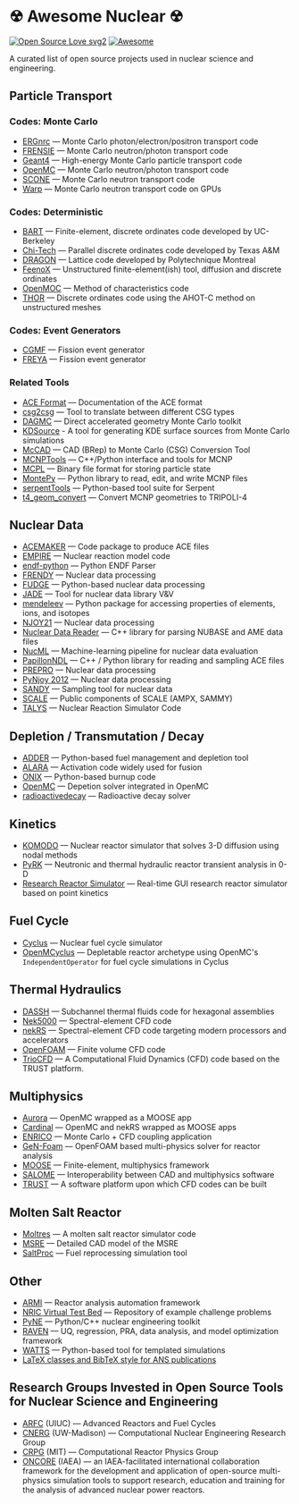 # ☢ Awesome Nuclear ☢

[![Open Source Love svg2](https://badges.frapsoft.com/os/v2/open-source.svg?v=103)](https://github.com/ellerbrock/open-source-badges/)
[![Awesome](https://camo.githubusercontent.com/13c4e50d88df7178ae1882a203ed57b641674f94/68747470733a2f2f63646e2e7261776769742e636f6d2f73696e647265736f726875732f617765736f6d652f643733303566333864323966656437386661383536353265336136336531353464643865383832392f6d656469612f62616467652e737667)](https://github.com/sindresorhus/awesome)

A curated list of open source projects used in nuclear science and engineering.

## Particle Transport

### Codes: Monte Carlo

- [ERGnrc](https://nrc-cnrc.github.io/EGSnrc/) — Monte Carlo photon/electron/positron transport code
- [FRENSIE](https://github.com/FRENSIE/FRENSIE) — Monte Carlo neutron/photon transport code
- [Geant4](https://geant4.web.cern.ch/) — High-energy Monte Carlo particle transport code
- [OpenMC](https://github.com/openmc-dev/openmc) — Monte Carlo neutron/photon transport code
- [SCONE](https://github.com/CambridgeNuclear/SCONE) — Monte Carlo neutron transport code
- [Warp](https://github.com/weft/warp) — Monte Carlo neutron transport code on GPUs

### Codes: Deterministic

- [BART](https://github.com/SlaybaughLab/BART) — Finite-element, discrete ordinates code developed by UC-Berkeley
- [Chi-Tech](https://github.com/chi-tech/chi-tech) — Parallel discrete ordinates code developed by Texas A&M
- [DRAGON](https://www.polymtl.ca/merlin/) — Lattice code developed by Polytechnique Montreal
- [FeenoX](https://www.seamplex.com/feenox) — Unstructured finite-element(ish) tool, diffusion and discrete ordinates
- [OpenMOC](https://github.com/mit-crpg/openmoc) — Method of characteristics code
- [THOR](https://github.com/NCSU-NCSG/THOR) — Discrete ordinates code using the AHOT-C method on unstructured meshes

### Codes: Event Generators

- [CGMF](https://github.com/lanl/CGMF) — Fission event generator
- [FREYA](https://nuclear.llnl.gov/simulation/main.html) — Fission event generator

### Related Tools

- [ACE Format](https://github.com/NuclearData/ACEFormat) — Documentation of the ACE format
- [csg2csg](https://github.com/makeclean/csg2csg) — Tool to translate between different CSG types
- [DAGMC](https://github.com/svalinn/DAGMC) — Direct accelerated geometry Monte Carlo toolkit
- [KDSource](https://github.com/KDSource/KDSource) - A tool for generating KDE surface sources from Monte Carlo simulations
- [McCAD](https://github.com/inr-kit/McCAD-Library) — CAD (BRep) to Monte Carlo (CSG) Conversion Tool
- [MCNPTools](https://github.com/lanl/mcnptools) — C++/Python interface and tools for MCNP
- [MCPL](https://github.com/mctools/mcpl) — Binary file format for storing particle state
- [MontePy](https://github.com/idaholab/montepy) — Python library to read, edit, and write MCNP files
- [serpentTools](https://github.com/CORE-GATECH-GROUP/serpent-tools) — Python-based tool suite for Serpent
- [t4_geom_convert](https://www.cea.fr/energies/tripoli-4/tripoli-4/pre_post_tools/t4_geom_convert) — Convert MCNP geometries to TRIPOLI-4

## Nuclear Data

- [ACEMAKER](https://github.com/iaea-nds/acemaker) — Code package to produce ACE files
- [EMPIRE](https://www-nds.iaea.org/empire/index.html) — Nuclear reaction model code
- [endf-python](https://github.com/paulromano/endf-python) — Python ENDF Parser
- [FRENDY](https://rpg.jaea.go.jp/main/en/program_frendy) — Nuclear data processing
- [FUDGE](https://github.com/LLNL/fudge) — Python-based nuclear data processing
- [JADE](https://github.com/dodu94/JADE) — Tool for nuclear data library V&V
- [mendeleev](https://github.com/lmmentel/mendeleev) — Python package for accessing properties of elements, ions, and isotopes
- [NJOY21](https://github.com/njoy/NJOY21) — Nuclear data processing
- [Nuclear Data Reader](https://github.com/php1ic/nuclear-data-reader) — C++ library for parsing NUBASE and AME data files
- [NucML](https://github.com/pedrojrv/nucml) — Machine-learning pipeline for nuclear data evaluation
- [PapillonNDL](https://github.com/HunterBelanger/papillon-ndl) — C++ / Python library for reading and sampling ACE files
- [PREPRO](https://www-nds.iaea.org/public/endf/prepro/) — Nuclear data processing
- [PyNjoy 2012](https://www.polymtl.ca/merlin/pynjoy2012.htm) — Nuclear data processing
- [SANDY](https://github.com/luca-fiorito-11/sandy) — Sampling tool for nuclear data
- [SCALE](https://code.ornl.gov/scale/code/scale-public) — Public components of SCALE (AMPX, SAMMY)
- [TALYS](https://nds.iaea.org/talys) — Nuclear Reaction Simulator Code

## Depletion / Transmutation / Decay

- [ADDER](https://github.com/anl-rtr/adder) — Python-based fuel management and depletion tool
- [ALARA](https://github.com/svalinn/ALARA) — Activation code widely used for fusion
- [ONIX](https://github.com/jlanversin/ONIX) — Python-based burnup code
- [OpenMC](https://github.com/openmc-dev/openmc) — Depetion solver integrated in OpenMC
- [radioactivedecay](https://github.com/radioactivedecay/radioactivedecay) — Radioactive decay solver

## Kinetics

- [KOMODO](https://github.com/imronuke/KOMODO) — Nuclear reactor simulator that solves 3-D diffusion using nodal methods
- [PyRK](https://github.com/pyrk/pyrk) — Neutronic and thermal hydraulic reactor transient analysis in 0-D
- [Research Reactor Simulator](https://github.com/ijs-f8/Research-Reactor-Simulator) — Real-time GUI research reactor simulator based on point kinetics

## Fuel Cycle

- [Cyclus](https://github.com/cyclus/cyclus) — Nuclear fuel cycle simulator
- [OpenMCyclus](https://github.com/arfc/openmcyclus) — Depletable reactor archetype using OpenMC's `IndependentOperator` for fuel cycle simulations in Cyclus

## Thermal Hydraulics

- [DASSH](https://github.com/dassh-dev/dassh) — Subchannel thermal fluids code for hexagonal assemblies
- [Nek5000](https://github.com/Nek5000/Nek5000) — Spectral-element CFD code
- [nekRS](https://github.com/Nek5000/nekRS) — Spectral-element CFD code targeting modern processors and accelerators
- [OpenFOAM](https://www.openfoam.com/) — Finite volume CFD code
- [TrioCFD](https://github.com/cea-trust-platform/TrioCFD-code) — A Computational Fluid Dynamics (CFD) code based on the TRUST platform.

## Multiphysics

- [Aurora](https://github.com/aurora-multiphysics/aurora) — OpenMC wrapped as a MOOSE app
- [Cardinal](https://github.com/neams-th-coe/cardinal) — OpenMC and nekRS wrapped as MOOSE apps
- [ENRICO](https://github.com/enrico-dev/enrico) — Monte Carlo + CFD coupling application
- [GeN-Foam](https://gitlab.com/foam-for-nuclear/GeN-Foam) — OpenFOAM based multi-physics solver for reactor analysis
- [MOOSE](https://github.com/idaholab/moose) — Finite-element, multiphysics framework
- [SALOME](https://www.salome-platform.org) — Interoperability between CAD and multiphysics software
- [TRUST](https://github.com/cea-trust-platform/trust-code) — A software platform upon which CFD codes can be built

## Molten Salt Reactor

- [Moltres](https://github.com/arfc/moltres) — A molten salt reactor simulator code
- [MSRE](https://github.com/openmsr/msre) — Detailed CAD model of the MSRE
- [SaltProc](https://github.com/arfc/saltproc) — Fuel reprocessing simulation tool

## Other

- [ARMI](https://github.com/terrapower/armi) — Reactor analysis automation framework
- [NRIC Virtual Test Bed](https://github.com/idaholab/virtual_test_bed) — Repository of example challenge problems
- [PyNE](https://github.com/pyne/pyne) — Python/C++ nuclear engineering toolkit
- [RAVEN](https://github.com/idaholab/raven) — UQ, regression, PRA, data analysis, and model optimization framework
- [WATTS](https://github.com/watts-dev/watts) — Python-based tool for templated simulations
- [LaTeX classes and BibTeX style for ANS publications](https://github.com/paulromano/ans-latex-class)

## Research Groups Invested in Open Source Tools for Nuclear Science and Engineering

- [ARFC](https://arfc.github.io) (UIUC) — Advanced Reactors and Fuel Cycles
- [CNERG](https://cnerg.github.io) (UW-Madison) — Computational Nuclear Engineering Research Group
- [CRPG](https://crpg.mit.edu) (MIT) — Computational Reactor Physics Group
- [ONCORE](https://nucleus.iaea.org/sites/oncore/) (IAEA) — an IAEA-facilitated
  international collaboration framework for the development and application of
  open-source multi-physics simulation tools to support research, education and
  training for the analysis of advanced nuclear power reactors.
